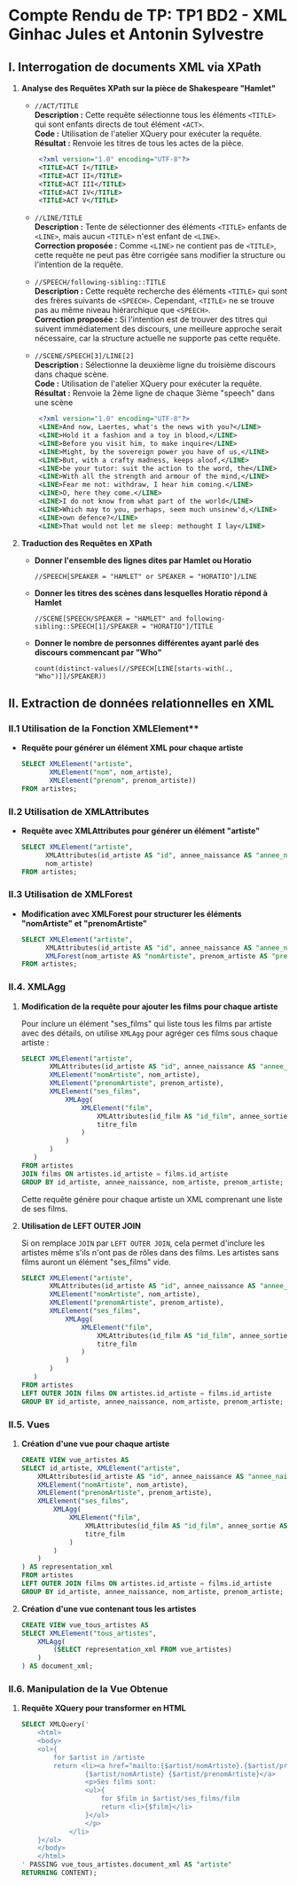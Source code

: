 # Compte Rendu de TP: TP1 BD2 - XML Ginhac Jules et Antonin Sylvestre

## I. Interrogation de documents XML via XPath

1. **Analyse des Requêtes XPath sur la pièce de Shakespeare "Hamlet"**

   - `//ACT/TITLE`  
     **Description :** Cette requête sélectionne tous les éléments `<TITLE>` qui sont enfants directs de tout élément `<ACT>`.  
     **Code :** Utilisation de l'atelier XQuery pour exécuter la requête.  
     **Résultat :** Renvoie les titres de tous les actes de la pièce.
     ```xml
      <?xml version="1.0" encoding="UTF-8"?>
      <TITLE>ACT I</TITLE>
      <TITLE>ACT II</TITLE>
      <TITLE>ACT III</TITLE>
      <TITLE>ACT IV</TITLE>
      <TITLE>ACT V</TITLE>
     ```

   - `//LINE/TITLE`  
     **Description :** Tente de sélectionner des éléments `<TITLE>` enfants de `<LINE>`, mais aucun `<TITLE>` n'est enfant de `<LINE>`.  
     **Correction proposée :** Comme `<LINE>` ne contient pas de `<TITLE>`, cette requête ne peut pas être corrigée sans modifier la structure ou l'intention de la requête.  

   - `//SPEECH/following-sibling::TITLE`  
     **Description :** Cette requête recherche des éléments `<TITLE>` qui sont des frères suivants de `<SPEECH>`. Cependant, `<TITLE>` ne se trouve pas au même niveau hiérarchique que `<SPEECH>`.  
     **Correction proposée :** Si l'intention est de trouver des titres qui suivent immédiatement des discours, une meilleure approche serait nécessaire, car la structure actuelle ne supporte pas cette requête.

   - `//SCENE/SPEECH[3]/LINE[2]`  
     **Description :** Sélectionne la deuxième ligne du troisième discours dans chaque scène.  
     **Code :** Utilisation de l'atelier XQuery pour exécuter la requête.  
     **Résultat :** Renvoie la 2ème ligne de chaque 3ième "speech" dans une scène
     ```xml
      <?xml version="1.0" encoding="UTF-8"?>
      <LINE>And now, Laertes, what's the news with you?</LINE>
      <LINE>Hold it a fashion and a toy in blood,</LINE>
      <LINE>Before you visit him, to make inquire</LINE>
      <LINE>Might, by the sovereign power you have of us,</LINE>
      <LINE>But, with a crafty madness, keeps aloof,</LINE>
      <LINE>be your tutor: suit the action to the word, the</LINE>
      <LINE>With all the strength and armour of the mind,</LINE>
      <LINE>Fear me not: withdraw, I hear him coming.</LINE>
      <LINE>O, here they come.</LINE>
      <LINE>I do not know from what part of the world</LINE>
      <LINE>Which may to you, perhaps, seem much unsinew'd,</LINE>
      <LINE>own defence?</LINE>
      <LINE>That would not let me sleep: methought I lay</LINE>
     ```

2. **Traduction des Requêtes en XPath**

   - **Donner l'ensemble des lignes dites par Hamlet ou Horatio**
     ```xpath
     //SPEECH[SPEAKER = "HAMLET" or SPEAKER = "HORATIO"]/LINE
     ```
   
   - **Donner les titres des scènes dans lesquelles Horatio répond à Hamlet**
     ```xpath
     //SCENE[SPEECH/SPEAKER = "HAMLET" and following-sibling::SPEECH[1]/SPEAKER = "HORATIO"]/TITLE
     ```
   
   - **Donner le nombre de personnes différentes ayant parlé des discours commencant par "Who"**
     ```xpath
     count(distinct-values(//SPEECH[LINE[starts-with(., "Who")]]/SPEAKER))
     ```

## II. Extraction de données relationnelles en XML

### II.1 Utilisation de la Fonction XMLElement**
   
   - **Requête pour générer un élément XML pour chaque artiste**
     ```sql
     SELECT XMLElement("artiste", 
            XMLElement("nom", nom_artiste),
            XMLElement("prenom", prenom_artiste))
     FROM artistes;
     ```

### II.2 Utilisation de XMLAttributes
   
   - **Requête avec XMLAttributes pour générer un élément "artiste"**
     ```sql
     SELECT XMLElement("artiste",
           XMLAttributes(id_artiste AS "id", annee_naissance AS "annee_naissance"),
           nom_artiste)
     FROM artistes;
     ```

### II.3 Utilisation de XMLForest

   - **Modification avec XMLForest pour structurer les éléments "nomArtiste" et "prenomArtiste"**
     ```sql
     SELECT XMLElement("artiste",
           XMLAttributes(id_artiste AS "id", annee_naissance AS "annee_naissance"),
           XMLForest(nom_artiste AS "nomArtiste", prenom_artiste AS "prenomArtiste"))
     FROM artistes;
     ```

### II.4. XMLAgg

1. **Modification de la requête pour ajouter les films pour chaque artiste**

   Pour inclure un élément "ses_films" qui liste tous les films par artiste avec des détails, on utilise `XMLAgg` pour agréger ces films sous chaque artiste :

   ```sql
   SELECT XMLElement("artiste",
          XMLAttributes(id_artiste AS "id", annee_naissance AS "annee_naissance"),
          XMLElement("nomArtiste", nom_artiste),
          XMLElement("prenomArtiste", prenom_artiste),
          XMLElement("ses_films",
              XMLAgg(
                  XMLElement("film",
                      XMLAttributes(id_film AS "id_film", annee_sortie AS "annee_sortie"),
                      titre_film
                  )
              )
          )
      )
   FROM artistes
   JOIN films ON artistes.id_artiste = films.id_artiste
   GROUP BY id_artiste, annee_naissance, nom_artiste, prenom_artiste;
   ```

   Cette requête génère pour chaque artiste un XML comprenant une liste de ses films.

2. **Utilisation de LEFT OUTER JOIN**

   Si on remplace `JOIN` par `LEFT OUTER JOIN`, cela permet d'inclure les artistes même s'ils n'ont pas de rôles dans des films. Les artistes sans films auront un élément "ses_films" vide.

   ```sql
   SELECT XMLElement("artiste",
          XMLAttributes(id_artiste AS "id", annee_naissance AS "annee_naissance"),
          XMLElement("nomArtiste", nom_artiste),
          XMLElement("prenomArtiste", prenom_artiste),
          XMLElement("ses_films",
              XMLAgg(
                  XMLElement("film",
                      XMLAttributes(id_film AS "id_film", annee_sortie AS "annee_sortie"),
                      titre_film
                  )
              )
          )
      )
   FROM artistes
   LEFT OUTER JOIN films ON artistes.id_artiste = films.id_artiste
   GROUP BY id_artiste, annee_naissance, nom_artiste, prenom_artiste;
   ```

### II.5. Vues

1. **Création d'une vue pour chaque artiste**

   ```sql
   CREATE VIEW vue_artistes AS
   SELECT id_artiste, XMLElement("artiste",
       XMLAttributes(id_artiste AS "id", annee_naissance AS "annee_naissance"),
       XMLElement("nomArtiste", nom_artiste),
       XMLElement("prenomArtiste", prenom_artiste),
       XMLElement("ses_films",
           XMLAgg(
               XMLElement("film",
                   XMLAttributes(id_film AS "id_film", annee_sortie AS "annee_sortie"),
                   titre_film
               )
           )
       )
   ) AS representation_xml
   FROM artistes
   LEFT OUTER JOIN films ON artistes.id_artiste = films.id_artiste
   GROUP BY id_artiste, annee_naissance, nom_artiste, prenom_artiste;
   ```

2. **Création d'une vue contenant tous les artistes**

   ```sql
   CREATE VIEW vue_tous_artistes AS
   SELECT XMLElement("tous_artistes",
       XMLAgg(
           (SELECT representation_xml FROM vue_artistes)
       )
   ) AS document_xml;
   ```

### II.6. Manipulation de la Vue Obtenue

1. **Requête XQuery pour transformer en HTML**

   ```sql
   SELECT XMLQuery('
       <html>
       <body>
       <ol>{
           for $artist in /artiste
           return <li><a href="mailto:{$artist/nomArtiste}.{$artist/prenomArtiste}@aol.com">
                   {$artist/nomArtiste} {$artist/prenomArtiste}</a>
                   <p>Ses films sont:
                   <ul>{
                       for $film in $artist/ses_films/film
                       return <li>{$film}</li>
                   }</ul>
                   </p>
               </li>
       }</ol>
       </body>
       </html>
   ' PASSING vue_tous_artistes.document_xml AS "artiste"
   RETURNING CONTENT);
   ```

